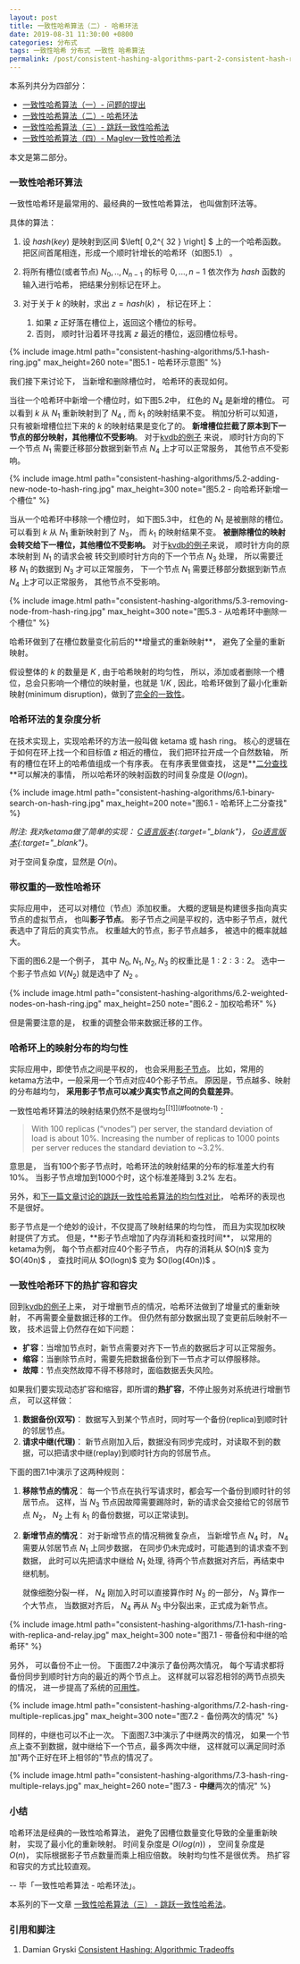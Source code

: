 ```yaml
---
layout: post
title: 一致性哈希算法（二）- 哈希环法
date: 2019-08-31 11:30:00 +0800
categories: 分布式
tags: 一致性哈希 分布式 一致性 哈希算法
permalink: /post/consistent-hashing-algorithms-part-2-consistent-hash-ring
---
```


本系列共分为四部分：

* [一致性哈希算法（一）- 问题的提出](/post/consistent-hashing-algorithms-part-1-the-problem-and-the-concept)
* [一致性哈希算法（二）- 哈希环法](/post/consistent-hashing-algorithms-part-2-consistent-hash-ring)
* [一致性哈希算法（三）- 跳跃一致性哈希法](/post/consistent-hashing-algorithms-part-3-jump-consistent-hash)
* [一致性哈希算法（四）- Maglev一致性哈希法](/post/consistent-hashing-algorithms-part-4-maglev-consistent-hash)

本文是第二部分。

### 一致性哈希环算法

一致性哈希环是最常用的、最经典的一致性哈希算法， 也叫做割环法等。

具体的算法：

1. 设 $hash(key)$ 是映射到区间 $\left[ 0,2^{ 32 } \right] $ 上的一个哈希函数。
   把区间首尾相连，形成一个顺时针增长的哈希环（如图5.1） 。
2. 将所有槽位(或者节点) $N_0, .., N_{n-1}$ 的标号 $0, ..., n-1$ 依次作为 $hash$ 函数的输入进行哈希，
   把结果分别标记在环上。
3. 对于关于 $k$ 的映射，求出 $z = hash(k)$ ， 标记在环上：

   1. 如果 $z$ 正好落在槽位上，返回这个槽位的标号。
   2. 否则， 顺时针沿着环寻找离 $z$ 最近的槽位，返回槽位标号。

{% include image.html path="consistent-hashing-algorithms/5.1-hash-ring.jpg" max_height=260 note="图5.1 - 哈希环示意图" %}

我们接下来讨论下， 当新增和删除槽位时， 哈希环的表现如何。

当往一个哈希环中新增一个槽位时，如下图5.2中， 红色的 $N_4$ 是新增的槽位。
可以看到 $k$ 从 $N_1$ 重新映射到了 $N_4$ , 而 $k_1$ 的映射结果不变。 稍加分析可以知道，
只有被新增槽位拦下来的 $k$ 的映射结果是变化了的。
**新增槽位拦截了原本到下一节点的部分映射，其他槽位不受影响**。
对于[kvdb的例子](/post/consistent-hashing-algorithms-part-1-the-problem-and-the-concept#如何代理一个简单的kvdb)
  来说， 顺时针方向的下一个节点 $N_1$ 需要迁移部分数据到新节点 $N_4$ 上才可以正常服务，
其他节点不受影响。

{% include image.html path="consistent-hashing-algorithms/5.2-adding-new-node-to-hash-ring.jpg" max_height=300 note="图5.2 - 向哈希环新增一个槽位" %}

当从一个哈希环中移除一个槽位时， 如下图5.3中， 红色的 $N_1$ 是被删除的槽位。
可以看到 $k$ 从 $N_1$ 重新映射到了 $N_3$， 而 $k_1$ 的映射结果不变。
**被删除槽位的映射会转交给下一槽位，其他槽位不受影响。**
对于[kvdb的例子](/post/consistent-hashing-algorithms-part-1-the-problem-and-the-concept#如何代理一个简单的kvdb)来说，
顺时针方向的原本映射到 $N_1$ 的请求会被
转交到顺时针方向的下一个节点 $N_3$ 处理， 所以需要迁移 $N_1$ 的数据到 $N_3$ 才可以正常服务，
下一个节点 $N_1$ 需要迁移部分数据到新节点 $N_4$ 上才可以正常服务，
其他节点不受影响。

{% include image.html path="consistent-hashing-algorithms/5.3-removing-node-from-hash-ring.jpg" max_height=300 note="图5.3 - 从哈希环中删除一个槽位" %}

<span class="highlighted" markdown="1">
哈希环做到了在槽位数量变化前后的**增量式的重新映射**， 避免了全量的重新映射。
</span>

假设整体的 $k$ 的数量是 $K$ , 由于哈希映射的均匀性，
所以，添加或者删除一个槽位，总会只影响一个槽位的映射量，也就是 $1/K$ ,
因此，<span id="hash-ring-impls-minimum-disruption" class="highlighted" markdown="1">哈希环做到了最小化重新映射(minimum disruption)，做到了[完全的一致性](/post/consistent-hashing-algorithms-part-1-the-problem-and-the-concept#what-is-consistency)</span>。


### 哈希环法的复杂度分析

在技术实现上，实现哈希环的方法一般叫做 ketama 或 hash ring。
核心的逻辑在于如何在环上找一个和目标值 $z$ 相近的槽位，
我们把环拉开成一个自然数轴，
所有的槽位在环上的哈希值组成一个有序表。
在有序表里做查找， 这是**[二分查找](https://zh.wikipedia.org/wiki/二分搜索算法)**可以解决的事情，
所以<span class="highlighted" markdown="1">哈希环的映射函数的时间复杂度是 $O(log {n})$</span>。

{% include image.html path="consistent-hashing-algorithms/6.1-binary-search-on-hash-ring.jpg" max_height=200 note="图6.1 - 哈希环上二分查找" %}

*附注: 我对ketama做了简单的实现：
[C语言版本](https://github.com/hit9/C-Snip/blob/master/src/ketama.c){:target="_blank"}，
[Go语言版本](https://github.com/hit9/ketama){:target="_blank"}*。

对于空间复杂度，显然是 $O(n)$。

### 带权重的一致性哈希环

实际应用中， 还可以对槽位（节点）添加权重。
<span markdown="1" id="virtual-node">大概的逻辑是构建很多指向真实节点的虚拟节点， 也叫**影子节点**。
影子节点之间是平权的，选中影子节点，就代表选中了背后的真实节点。
权重越大的节点，影子节点越多， 被选中的概率就越大。</span>

下面的图6.2是一个例子，
其中 $N_0, N_1, N_2, N_3$ 的权重比是 $1:2:3:2$。 选中一个影子节点如 $V(N_2)$ 就是选中了 $N_2$ 。

{% include image.html path="consistent-hashing-algorithms/6.2-weighted-nodes-on-hash-ring.jpg" max_height=250 note="图6.2 - 加权哈希环" %}

但是需要注意的是， 权重的调整会带来数据迁移的工作。

### 哈希环上的映射分布的均匀性

实际应用中，即使节点之间是平权的， 也会采用[影子节点](#virtual-node)。
比如，常用的ketama方法中，一般采用一个节点对应40个影子节点。
原因是，节点越多、映射的分布越均匀，
**采用影子节点可以减少真实节点之间的负载差异**。

<span class="highlighted" markdown="1">
一致性哈希环算法的映射结果仍然不是很均匀<sup>[[1]](#footnote-1)</sup>：
</span>

> With 100 replicas (“vnodes”) per server, the standard deviation of load is about 10%.
>  Increasing the number of replicas to 1000 points per server reduces the standard deviation to ~3.2%.

意思是， 当有100个影子节点时，哈希环法的映射结果的分布的标准差大约有 $10\%$。
当影子节点增加到1000个时，这个标准差降到 $3.2\%$ 左右。

另外，和[下一篇文章讨论的跳跃一致性哈希算法的均匀性对比](/post/consistent-hashing-algorithms-part-3-jump-consistent-hash#hash-ring-vs-jump-hash-about-uniformlity)，
哈希环的表现也不是很好。

<span class="highlighted" markdown="1">
影子节点是一个绝妙的设计，不仅提高了映射结果的均匀性， 而且为实现加权映射提供了方式。</span>
但是，**影子节点增加了内存消耗和查找时间**， 以常用的ketama为例，
每个节点都对应40个影子节点， 内存的消耗从 $O(n)$ 变为 $O(40n)$ ，
查找时间从 $O(logn)$ 变为 $O(log(40n))$ 。


### 一致性哈希环下的热扩容和容灾

回到[kvdb的例子](/post/consistent-hashing-algorithms-part-1-the-problem-and-the-concept#如何代理一个简单的kvdb)上来，
对于增删节点的情况，哈希环法做到了增量式的重新映射，
不再需要全量数据迁移的工作。
但仍然有部分数据出现了变更前后映射不一致， 技术运营上仍然存在如下问题：

* **扩容**：当增加节点时，新节点需要对齐下一节点的数据后才可以正常服务。
* **缩容**：当删除节点时，需要先把数据备份到下一节点才可以停服移除。
* **故障**：节点突然故障不得不移除时，面临数据丢失风险。

如果我们要实现动态扩容和缩容，即所谓的**热扩容**，不停止服务对系统进行增删节点，
可以这样做：

1. **数据备份(双写)**： 数据写入到某个节点时，同时写一个备份(replica)到顺时针的邻居节点。
2. <span markdown="1" id="relay-requests">**请求中继(代理)**： 新节点刚加入后，数据没有同步完成时，对读取不到的数据，可以把请求中继(replay)到顺时针方向的邻居节点</span>。

下面的图7.1中演示了这两种规则：

1. **移除节点的情况**： 每一个节点在执行写请求时，都会写一个备份到顺时针的邻居节点。
   这样，当 $N_3$ 节点因故障需要踢除时，新的请求会交接给它的邻居节点 $N_2$，
   $N_2$ 上有 $k_1$ 的备份数据，可以正常读到。
2. **新增节点的情况**： 对于新增节点的情况稍微复杂点， 当新增节点 $N_4$ 时，
   $N_4$ 需要从邻居节点 $N_1$ 上同步数据，
   在同步仍未完成时，可能遇到的请求查不到数据，
   此时可以先把请求中继给 $N_1$ 处理, 待两个节点数据对齐后，再结束中继机制。

   就像细胞分裂一样，
   $N_4$ 刚加入时可以直接算作时 $N_3$ 的一部分， $N_3$ 算作一个大节点， 当数据对齐后，
   $N_4$ 再从 $N_3$ 中分裂出来，正式成为新节点。

{% include image.html path="consistent-hashing-algorithms/7.1-hash-ring-with-replica-and-relay.jpg" max_height=300 note="图7.1 - 带备份和中继的哈希环" %}

另外， 可以备份不止一份。 下面图7.2中演示了备份两次情况，
每个写请求都将备份同步到顺时针方向的最近的两个节点上。
这样就可以容忍相邻的两节点损失的情况， 进一步提高了系统的[可用性](/post/cap-and-consistency-models#可用性--availability)。

{% include image.html path="consistent-hashing-algorithms/7.2-hash-ring-multiple-replicas.jpg" max_height=300 note="图7.2 - 备份两次的情况" %}

同样的，中继也可以不止一次。 下面图7.3中演示了中继两次的情况，
如果一个节点上查不到数据，就中继给下一个节点，最多两次中继，
这样就可以满足同时添加"两个正好在环上相邻的"节点的情况了。

{% include image.html path="consistent-hashing-algorithms/7.3-hash-ring-multiple-relays.jpg" max_height=260 note="图7.3 - **中继**两次的情况" %}

### 小结

哈希环法是经典的一致性哈希算法， 避免了因槽位数量变化导致的全量重新映射，
<span class="highlighted" markdown="1">实现了最小化的重新映射</span>。
时间复杂度是 $O(log(n))$ ， 空间复杂度是 $O(n)$， 实际根据影子节点数量而乘上相应倍数。
<span class="highlighted" markdown="1">映射均匀性不是很优秀。 热扩容和容灾的方式比较直观。</span>

-- 毕「一致性哈希算法 - 哈希环法」。

本系列的下一文章 [一致性哈希算法（三） - 跳跃一致性哈希法](/post/consistent-hashing-algorithms-part-3-jump-consistent-hash)。

### 引用和脚注

1. <span markdown="1" id="footnote-1">Damian Gryski [Consistent Hashing: Algorithmic Tradeoffs](https://medium.com/@dgryski/consistent-hashing-algorithmic-tradeoffs-ef6b8e2fcae8#890d)</span>
